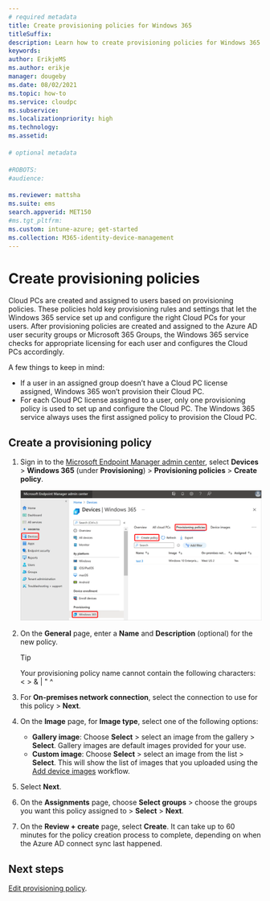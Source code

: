 ```yaml
---
# required metadata
title: Create provisioning policies for Windows 365
titleSuffix:
description: Learn how to create provisioning policies for Windows 365.
keywords:
author: ErikjeMS  
ms.author: erikje
manager: dougeby
ms.date: 08/02/2021
ms.topic: how-to
ms.service: cloudpc
ms.subservice:
ms.localizationpriority: high
ms.technology:
ms.assetid: 

# optional metadata

#ROBOTS:
#audience:

ms.reviewer: mattsha
ms.suite: ems
search.appverid: MET150
#ms.tgt_pltfrm:
ms.custom: intune-azure; get-started
ms.collection: M365-identity-device-management
---
```


# Create provisioning policies

Cloud PCs are created and assigned to users based on provisioning policies. These policies hold key provisioning rules and settings that let the Windows 365 service set up and configure the right Cloud PCs for your users. After provisioning policies are created and assigned to the Azure AD user security groups or Microsoft 365 Groups, the Windows 365 service checks for appropriate licensing for each user and configures the Cloud PCs accordingly.

A few things to keep in mind:

- If a user in an assigned group doesn’t have a Cloud PC license assigned, Windows 365 won’t provision their Cloud PC.
- For each Cloud PC license assigned to a user, only one provisioning policy is used to set up and configure the Cloud PC. The Windows 365 service always uses the first assigned policy to provision the Cloud PC.

## Create a provisioning policy

1. Sign in to the [Microsoft Endpoint Manager admin center](https://go.microsoft.com/fwlink/?linkid=2109431), select **Devices** > **Windows 365** (under **Provisioning**) > **Provisioning policies** > **Create policy**.

   ![Screenshot of create policy](./media/create-provisioning-policy/create-policy.png)
1. On the **General** page, enter a **Name** and **Description** (optional) for the new policy.

   > [!TIP]
   > Your provisioning policy name cannot contain the following characters: < > & | " ^

1. For **On-premises network connection**, select the connection to use for this policy > **Next**.
1. On the **Image** page, for **Image type**, select one of the following options:
    - **Gallery image**: Choose **Select** > select an image from the gallery > **Select**. Gallery images are default images provided for your use.
    - **Custom image**:  Choose **Select** > select an image from the list > **Select**. This will show the list of images that you uploaded using the [Add device images](add-device-images.md) workflow.
1. Select **Next**.
1. On the **Assignments** page, choose **Select groups** > choose the groups you want this policy assigned to > **Select** > **Next**.
1. On the **Review + create** page, select **Create**. It can take up to 60 minutes for the policy creation process to complete, depending on when the Azure AD connect sync last happened.

<!-- ########################## -->
## Next steps

[Edit provisioning policy](edit-provisioning-policy.md).
